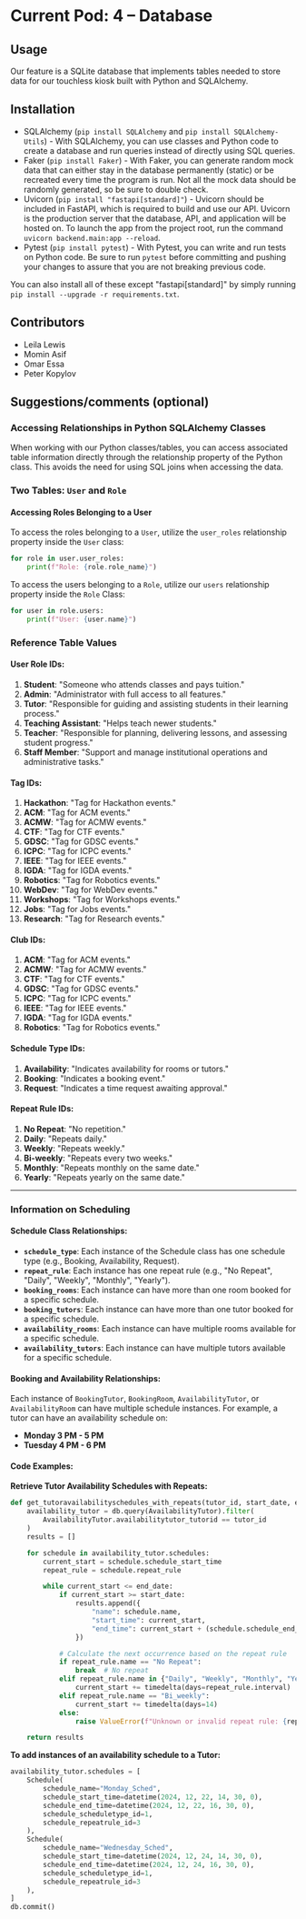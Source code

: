 # Current Pod: 4 – Database

## Usage

Our feature is a SQLite database that implements tables needed to store data for our touchless kiosk built with Python and SQLAlchemy.

## Installation

* SQLAlchemy (`pip install SQLAlchemy` and `pip install SQLAlchemy-Utils`) - With SQLAlchemy, you can use classes and Python code to create a database and run queries instead of directly using SQL queries.
* Faker (`pip install Faker`) - With Faker, you can generate random mock data that can either stay in the database permanently (static) or be recreated every time the program is run. Not all the mock data should be randomly generated, so be sure to double check.
* Uvicorn (`pip install "fastapi[standard]"`) - Uvicorn should be included in FastAPI, which is required to build and use our API. Uvicorn is the production server that the database, API, and application will be hosted on. To launch the app from the project root, run the command `uvicorn backend.main:app --reload`.
* Pytest (`pip install pytest`) - With Pytest, you can write and run tests on Python code. Be sure to run `pytest` before committing and pushing your changes to assure that you are not breaking previous code.

You can also install all of these except "fastapi[standard]" by simply running `pip install --upgrade -r requirements.txt`.


## Contributors

* Leila Lewis
* Momin Asif
* Omar Essa
* Peter Kopylov

## Suggestions/comments (optional)

### Accessing Relationships in Python SQLAlchemy Classes

When working with our Python classes/tables, you can access associated table information directly through the relationship property of the Python class. This avoids the need for using SQL joins when accessing the data.

### Two Tables: `User` and `Role`

#### Accessing Roles Belonging to a User

To access the roles belonging to a `User`, utilize the `user_roles` relationship property inside the `User` class:

```python
for role in user.user_roles:
    print(f"Role: {role.role_name}")
```

To access the users belonging to a `Role`, utilize our `users` relationship property inside the `Role` Class:

```python
for user in role.users:
    print(f"User: {user.name}")
```
### Reference Table Values

#### User Role IDs:
1. **Student**: "Someone who attends classes and pays tuition."
2. **Admin**: "Administrator with full access to all features."
3. **Tutor**: "Responsible for guiding and assisting students in their learning process."
4. **Teaching Assistant**: "Helps teach newer students."
5. **Teacher**: "Responsible for planning, delivering lessons, and assessing student progress."
6. **Staff Member**: "Support and manage institutional operations and administrative tasks."

#### Tag IDs:
1. **Hackathon**: "Tag for Hackathon events."
2. **ACM**: "Tag for ACM events."
3. **ACMW**: "Tag for ACMW events."
4. **CTF**: "Tag for CTF events."
5. **GDSC**: "Tag for GDSC events."
6. **ICPC**: "Tag for ICPC events."
7. **IEEE**: "Tag for IEEE events."
8. **IGDA**: "Tag for IGDA events."
9. **Robotics**: "Tag for Robotics events."
10. **WebDev**: "Tag for WebDev events."
11. **Workshops**: "Tag for Workshops events."
12. **Jobs**: "Tag for Jobs events."
13. **Research**: "Tag for Research events."

#### Club IDs:
1. **ACM**: "Tag for ACM events."
2. **ACMW**: "Tag for ACMW events."
3. **CTF**: "Tag for CTF events."
4. **GDSC**: "Tag for GDSC events."
5. **ICPC**: "Tag for ICPC events."
6. **IEEE**: "Tag for IEEE events."
7. **IGDA**: "Tag for IGDA events."
8. **Robotics**: "Tag for Robotics events."

#### Schedule Type IDs:
1. **Availability**: "Indicates availability for rooms or tutors."
2. **Booking**: "Indicates a booking event."
3. **Request**: "Indicates a time request awaiting approval."

#### Repeat Rule IDs:
1. **No Repeat**: "No repetition."
2. **Daily**: "Repeats daily."
3. **Weekly**: "Repeats weekly."
4. **Bi-weekly**: "Repeats every two weeks."
5. **Monthly**: "Repeats monthly on the same date."
6. **Yearly**: "Repeats yearly on the same date."

---

### Information on Scheduling

#### Schedule Class Relationships:
- **`schedule_type`**: Each instance of the Schedule class has one schedule type (e.g., Booking, Availability, Request).
- **`repeat_rule`**: Each instance has one repeat rule (e.g., "No Repeat", "Daily", "Weekly", "Monthly", "Yearly").
- **`booking_rooms`**: Each instance can have more than one room booked for a specific schedule.
- **`booking_tutors`**: Each instance can have more than one tutor booked for a specific schedule.
- **`availability_rooms`**: Each instance can have multiple rooms available for a specific schedule.
- **`availability_tutors`**: Each instance can have multiple tutors available for a specific schedule.

#### Booking and Availability Relationships:
Each instance of `BookingTutor`, `BookingRoom`, `AvailabilityTutor`, or `AvailabilityRoom` can have multiple schedule instances. For example, a tutor can have an availability schedule on:
- **Monday 3 PM - 5 PM**
- **Tuesday 4 PM - 6 PM**

#### Code Examples:
**Retrieve Tutor Availability Schedules with Repeats:**
```python
def get_tutoravailabilityschedules_with_repeats(tutor_id, start_date, end_date):
    availability_tutor = db.query(AvailabilityTutor).filter(
        AvailabilityTutor.availabilitytutor_tutorid == tutor_id
    )
    results = []

    for schedule in availability_tutor.schedules:
        current_start = schedule.schedule_start_time
        repeat_rule = schedule.repeat_rule

        while current_start <= end_date:
            if current_start >= start_date:
                results.append({
                    "name": schedule.name,
                    "start_time": current_start,
                    "end_time": current_start + (schedule.schedule_end_time - schedule.schedule_start_time)
                })

            # Calculate the next occurrence based on the repeat rule
            if repeat_rule.name == "No Repeat":
                break  # No repeat
            elif repeat_rule.name in {"Daily", "Weekly", "Monthly", "Yearly"}:
                current_start += timedelta(days=repeat_rule.interval)
            elif repeat_rule.name == "Bi_weekly":
                current_start += timedelta(days=14)
            else:
                raise ValueError(f"Unknown or invalid repeat rule: {repeat_rule.name}")

    return results
```
**To add instances of an availability schedule to a Tutor:**
```python
availability_tutor.schedules = [
    Schedule(
        schedule_name="Monday_Sched", 
        schedule_start_time=datetime(2024, 12, 22, 14, 30, 0), 
        schedule_end_time=datetime(2024, 12, 22, 16, 30, 0), 
        schedule_scheduletype_id=1, 
        schedule_repeatrule_id=3
    ),
    Schedule(
        schedule_name="Wednesday_Sched", 
        schedule_start_time=datetime(2024, 12, 24, 14, 30, 0), 
        schedule_end_time=datetime(2024, 12, 24, 16, 30, 0), 
        schedule_scheduletype_id=1, 
        schedule_repeatrule_id=3
    ),
]
db.commit()
```

